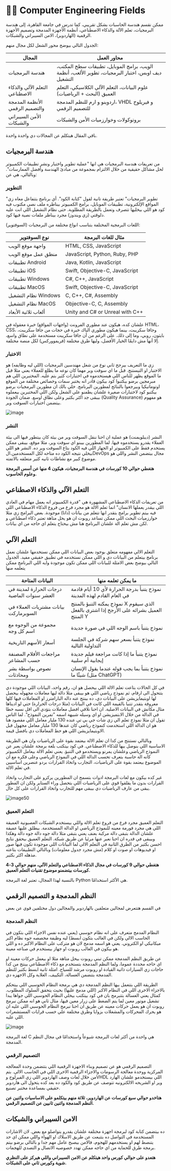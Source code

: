 # 🧑‍💻 Computer Engineering Fields
ممكن نقسم هندسة الحاسبات بشكل تقريبي، كما تدرس في جامعة القاهرة، إلى هندسة البرمجيات، تعلم الآلة والذكاء الاصطناعي، أنظمة الأجهزة المدمجة وتصميم الأجهزة الرقمية (الهاردوير)، الامن السيبراني والشبكات.

الجدول التالي بيوضح محور الشغل لكل مجال منهم:

| المجال | محاور العمل |
| --- | --- |
| هندسة البرمجيات | الويب، برامج الموبايل، تطبيقات سطح المكتب، ديف اوبس، اختبار البرمجيات، تطوير الألعب، أنظمة التشغيل |
| التعلم الآلي والذكاء الاصطناعي | علوم البيانات، التعلم الآلي الكلاسيكي، التعلم العميق (البحث + الرياضيات) |
| الأنظمة المدمجة والتصميم الرقمي | اردوينو و ارم للنظم المدمجة، VHDL و فيريلوج للتصميم الرقمي |
| الأمن السيبراني والشبكات | بروتوكولات وخوارزميات الأمن والشبكات |


باقي المقال هيتكلم عن المجالات دي واحدة واحدة.

## هندسة البرمجيات

من تعريفات هندسة البرمجيات هي انها "عملية تطوير واختبار ونشر تطبيقات الكمبيوتر لحل مشاكل حقيقية  من خلال الالتزام بمجموعة من مبادئ الهندسة وأفضل الممارسات". وبالتالي، هي عن:

### التطوير

"تطوير البرمجيات" تعتبر طريقة تانية لقول "كتابة الكود". أي برنامج بتتفاعل معاه زي المواقع الإلكترونية، تطبيقات الموبايل، برامج الكمبيوتر بيناظره ملف نصي مكتوب فيه كود هو اللي بيخليها تتصرف وتعمل بالطريقة المطلوبة. حتى نظام التشغيل اللي انت عليه دلوقتي (زي ويندوز) مجرد بيناظر ملفات نصية فيها كود.


اللغات البرمجية المختلفة بتناسب انواع مختلفة من البرمجيات (السوفتوير):

| نوع السوفتوير | مثال للغات البرمجة |
|-----------------|-------------------------|
| واجهة موقع الويب | HTML, CSS, JavaScript |
| منطق عمل موقع الويب | JavaScript, Python, Ruby, PHP |
| تطبيقات Android | Java, Kotlin, JavaScript |
| تطبيقات iOS | Swift, Objective-C, JavaScript |
| تطبيقات Windows | C#, C++, JavaScript |
| تطبيقات MacOS | Swift, Objective-C, JavaScript |
| نظام التشغيل Windows | C, C++, C#, Assembly |
| نظام التشغيل MacOS | Objective-C, C, Assembly |
| ألعاب ثلاثية الأبعاد | Unity and C# or Unreal with C++ |



علشان كده، هيكون عند مطوري الفرونت (واجهات المواقع) خبرة معقولة في HTML، CSS، وجافا سكريبت، بينما هيكون مطوري الباك  خبرة في حجات من جافا سكريبت، بايثون، روبي، وما إلى ذلك. على الرغم من أن جافا سكريبت مستخدمة على نطاق واسع، إلا أنها مش دايمًا الخيار الأفضل، وليها طرق مختلفة (فريمووركس)  لكل منصة مختلفة.


### الاختبار

زي ما التعريف بيرجح ثاني نوع من شغل  مهندسين البرمجيات (اللي ليه وظايفه) هو الاختبار او التيستنج. قبل ما اي سوفت وير مهما كان نوعه ما يطلع للعملاء يعني مثلا قبل ما الموقع يظهر للناس اللي هيستخدموه في اختبارات كثير بتم عليه. المختبرين اللي هم مبرمجين برضو بيكتبوا كود بيكون قادر انه يختبر سمات وخصائص مختلفة من الموقع اوتوماتيكيا وبيرجعوا بالنتائج لمطورين البرنامج. خلي بالك ان مطورين البرمجيات برضو بيكتبو كود لاختبارات صغيرة علشان يطمنو علي الشغل ولكن اللي المختبرين بيعملوه بيبقى جد اكثر بكثير وعلى نطاق اوسع. ضمان الجودة (Quality Assurance) هو مفهوم  بيتضمن اختبارات السوفت وير.

![image](https://i.gifer.com/66Uj.gif)

### النشر

النشر (ديبلويمنت) هو عملية ان احنا ننقل السوفت وير من بيئة كان بيتطور فيها الى بيئة العملاء يقدرو يستخدموه فيها. لما المطورين بيبنو اي سوفت وير، مثلا موقع، بيبقى ممكن يستخدم فقط على الكمبيوتر او الجهاز اللي فيه الكود بتاع السوفت وير ده. النشر هو اللي بيخلي نتيجه الكود ده متاحه لكل المستخدمين.الDevOps مجال بيتضمن النشر واللي هو موضوع كبير مع نشاطات ثانيه كثير متعلقه بالاتمته.

**هتغطي حوالي 10 كورسات في هندسة البرمجيات، هيكون 4 منها عن أسس البرمجة وعلوم الحاسوب.**

## التعلم الآلي والذكاء الاصطناعي 

من تعريفات الذكاء الاصطناعي المشهورة هي "قدرة الكمبيوتر انه يعمل مهام في العادي اللي بيقدر يعملها الانسان" انما تعلم الالة هو مجرد فرع من فروع الذكاء الاصطناعي اللي فيه بيتم تطوير برامج بتقدر انها تتعلم من بيانات (داتا) موجودة. بعض البرامج زي مثلا خوارزميات البحث اللي ممكن تساعد روبوت ان هو يحل متاهة تعتبر ذكاء اصطناعي و لكن مش تعلم الة علشان البرنامج هنا مش بيحتاج يتعلم اي حاجه من اي بيانات.

## التعلم الآلي 
التعلم الالي مفهومه متعلق بوجود بعض البيانات اللي ممكن نستخدمها علشان نعمل برنامج بيتعلم من البيانات دي و اللي ممكن نستخدمه في تطبيق حقيقي مفيد. الجدول التالي بيوضح بعض الامثلة للبيانات اللي ممكن تكون موجودة وايه اللي البرنامج ممكن يتعلمه منها 

|  البيانات المتاحة | ما يمكن تعلمه منها |
| ------------------- | ---------------------------------- |
| درجات الحرارة لمدينة في العشر سنوات الماضية | نموذج يتنبأ بدرجة الحرارة لأي 10 أيام قادمة في العام القادم لهذه المدينة |
| بيانات مشتريات العملاء في السوبرماركت | نموذج يمكنه التنبؤ بالمنتج X الذي سيقوم العميل بشرائه على الأرجح إذا اشترى بالفعل المنتج Y |
| مجموعة من الوجوه مع اسم كل وجه | نموذج يتنبأ باسم الوجه  اللي في صورة جديدة |
| أسعار الأسهم التاريخية | نموذج يتنبأ بسعر سهم شركة في الجلسة التداولية التالية |
| مراجعات الأفلام المصنفة حسب المشاعر | نموذج يتنبأ ما إذا كانت مراجعة فيلم جديدة إيجابية أم سلبية |
| نصوص بواسطة بشر ومحادثات | نموذج يتنبأ بما يجب قوله عندما يقول الإنسان شيئًا ما (مثل ChatGPT) |


في كل الحالات بتاعت تعلم الالة اللي بيحصل هو ان، رقم واحد، البيانات اللي موجودة دي بتتحول الى ارقام، ثم نموذج رياضي اللي هو بيبقى مثلا دالة ليها معاملات مجهوله بيحصل لها اوبتيمايزيشن على البيانات دي، ده بينتج عنه داله البارامترز او المعاملات فيها كلها معروفة بتقدر تتنبا بالقيمة اللي كانت في البيانات (مثلا درجات الحرارة) حتي لو اديناها مثال مكانش في البيانات الاصلية. ان احنا نلاقي افضل معاملات بتؤدي الى اقل نسبه خطا في الدالة من خلال الابتميزيشن او اي وسيله شبيهة اسمه "تمرين النموذج". لما الناس تقول ان مثلا نموذج تعلم الي زي شات جي بي تي عنده 130 مليار معامل اللي مقصود هنا هو ان الدالة اللي استخدمت كنموذج رياضي كان عندها 130 مليار معامل مجهول قبل الاوبتيمايزيشن اللي هو حط المعاملات دي بافضل قيمة.

وبالتالي نستنتج من كدا ان تعلم الالة بيعتمد بقوة على الرياضيات وان هي الطريقة الاساسية اللي بنوصل بيها للذكاء الاصطناعي. في كود بيتكتب بلغة برمجة علشان يعبر عن النموذج الرياضي وعلشان يمرنو ويستخدمو في التنبؤ. يعني تعلم الالة بيعامل الكمبيوتر كانه الة حاسبة بتعرف تحسب الدالة اللي في النموذج الرياضي وعلى فكره مع ان الموضوع بيعتمد بقوة على الرياضيات، التجارب واتخاذ القرارات بردو عنصرين اساسيين في تعلم الالة.

غير كده بيكون مع لغات البرمجة ادوات بتسمح ان المطورين يركزو على التجارب واتخاذ القرارات بدون ما يقلقوا قوي على الرياضيات اللي بتحصل وراء الستاير ولكن ان المطور يبقى من عارف الرياضيات دي بيبقى مهم للتجارب واتخاذ القرارات على كل حال.

![image50](https://i.redd.it/tscfed1aulw51.jpg)

### التعلم العميق
التعلم العميق مجرد فرع من فروع تعلم الالة واللي بيستخدم الشبكات العصبونية العميقة اللي هي مجرد فورمة معينه للنموذج الرياضي او الدالة المستخدمة. بيطلق عليها عميقة علشان الدالة بتبقى دالة مركبة بعنف يعني بتبقى مثلا دالة جوه دالة جوه دالة وهكذا وبيبقى في قدره ان احنا نعبر عنها مرئيا عن طريق شبكة. التعلم العميق بيحقق نتايج احسن بكثير من الطرق الثانية في التعلم الالي لما البيانات اللي موجودة تكون فيها صور او فيديوهات او صوت او كلام (مش مجرد جدول معلومات) وبالتالي التطبيقات بتاعته مذهله اكثر بكثير.


**هتغطي حوالي 9 كورسات في مجال الذكاء الاصطناعي والتعلم الآلي، منهم حوالي 3-4 كورسات بيتضمنو موضوع تقنيات التعلم العميق.**

بالنسبة لهذا المجال، تعتبر لغة البرمجة Python هي الأكثر استخدامًا.


## النظم المدمجة و التصميم الرقمي

في القسم هتتعرض لمجالين متعلقين بالهاردوير والمجالين دول مختلفين قوي عن بعض

### النظم المدمجة

النظام المدمج متعرف على انه نظام حوسبي (يعني عنده نفس الاجزاء اللي بتكون في الحاسب الالي ولكن في الغالب بتكون ابسط) ليه وظيفة مخصصه جوه نظام اكبر ميكانيكي او الكتروني. يعني هو اسمه مدمج لان هو متركب على النظام الاكبر ده و اللي هو بيكون في الغالب روبوت او جهاز بيستخدم في صناعه معينة.

عن طريق النظم المدمجة ممكن تبني روبوت بيحل متاهة مثلا او بيعمل حركات معينة او اي حاجه محددة عموما، ولما النظم المدمجة بتستخدم مع ذكاء الاصطناعي بينتج من كدا حاجات زي السيارات ذاتية القيادة او روبوت مرشد للسياح. امثلة ثانية ابسط بكثير للنظم المدمجة بتتضمن الغسالة، التكييف، الغلاية وكل الاجهزه دي.

الطريقة اللي بتتعمل بيها النظم المدمجة دي هي برمجة النظام الحوسبي اللي بيتحكم بالاجزاء الاخرى اللي في النظام الاكبر (اللي مدمج عليها) بحيث يتحقق السلوك المطلوب. كمثال يعني الغسالة بتتبرمج بان في كود بيتكتب بيخلي النظام الحوسبي اللي جواها يبدا تشغيل موتور معين لما يتم الضغط على زرار معين فيها، مثال ثاني هو انه ممكن نبرمج روبوت ان هو يعمل حركات معينه عن طريق ان احنا نبرمج النظام الحوسبي اللي عليه ان هو يحرك المحركات والمشغلات بزوايا وطرق مختلفة علي خسب قرايات المستشعرات اللي عليه.

![image](https://images.axios.com/vFO6a3A0uWsSgSpFL2dDugBixSY=/2018/10/16/1539653097522.gif)

لغة البرمجة C هي واحدة من أكثر لغات البرمجة شيوعاً واستخدامًا في مجال النظم المدمجة.


### التصميم الرقمي

التصميم الرقمي هو عن تصميم وبناء الاجهزة الرقمية اللي بتتضمن وحدة المعالجه المركزية ووحدة معالجة الرسومات والاجزاء الرقمية الاخرى اللي في الحاسب الالي. بتم من خلال لغات وصف الهاردوير اللي زي الفيرلوج وVHDL اللي بيستخدمو علشان الهارد وير او الشريحه الالكترونيه تتوصف عن طريق كود والكود ده بعد كده يتحول الى هاردوير حقيقي بمساعدة مختبر تصنيع.

**هتاخدو حوالي سبع كورسات عن الهاردوير، ثلاثة منهم بيتكلمو على الاساسيات واثنين عن النظم المدمجة واثنين ثانيين عن التصميم الرقمي.**


## الامن السيبراني والشبكات

ده بيتضمن كتابة كود لبرمجة اجهزة مختلفة علشان يقدرو يتواصلو مع بعض. لان الاشارات المستخدمة في التواصل ده بتتبعت عن طريق الاسلاك او الهواء واللي ممكن اي حد يتنصط لهم او يستخدمهم للهجوم، فالامن بيصبح عامل مهم جدا و بالتالي برضو بيتم برمجة طرق للحماية من اي حاجه ممكن تهدد خصوصيه الاتصال و التصدي للهجمات.

**هتعدو على حوالي كورس واحد هيتكلم عن الامن السيبراني واللي هيركز على النظري شوية وكورس ثاني على الشبكات.**